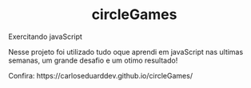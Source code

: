 <h1 style="text-align:center;">circleGames</h1>
<p>Exercitando javaScript</p>
<p>Nesse projeto foi utilizado tudo oque aprendi em javaScript nas ultimas semanas, um grande desafio e um otimo resultado!</p>
<p>Confira: https://carloseduarddev.github.io/circleGames/</p>
